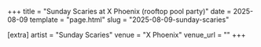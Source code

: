 +++
title = "Sunday Scaries at X Phoenix (rooftop pool party)"
date = 2025-08-09
template = "page.html"
slug = "2025-08-09-sunday-scaries"

[extra]
artist = "Sunday Scaries"
venue = "X Phoenix"
venue_url = ""
+++
